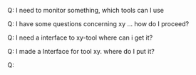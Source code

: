 Q: I need to monitor something, which tools can I use

Q: I have some questions concerning xy ... how do I proceed?

Q: I need a interface to xy-tool where can i get it?

Q: I made a Interface for tool xy. where do I put it?

Q: 
